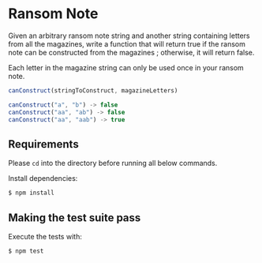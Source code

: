 # Ransom Note

Given an arbitrary ransom note string and another string 
containing letters from all the magazines, write a function 
that will return true if the ransom note can be constructed 
from the magazines ; otherwise, it will return false.

Each letter in the magazine string can only be used once in your ransom note.

```js
canConstruct(stringToConstruct, magazineLetters)

canConstruct("a", "b") -> false
canConstruct("aa", "ab") -> false
canConstruct("aa", "aab") -> true
```

## Requirements

Please `cd` into the directory before running all below commands.

Install dependencies:

```bash
$ npm install
```

## Making the test suite pass

Execute the tests with:

```bash
$ npm test
```